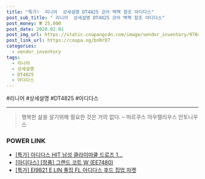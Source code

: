 ```yaml
--- 
title: "특가!  리니어  상세설명 DT4825 코어 백팩 참조 아디다스" 
post_sub_title: " 리니어  상세설명 DT4825 코어 백팩 참조 아디다스" 
post_money: ₩ 25,000 
post_date: 2020.02.01 
post_img_url: https://static.coupangcdn.com/image/vendor_inventory/9704/272b5c358bef23691dd1a45a8765e76db41cf5bbedd9e79d24511ce451ab.jpg 
post_link_url: https://coupa.ng/bnRrD7 
categories: 
  - vendor_inventory 
tags: 
  - 리니어 
  - 상세설명 
  - DT4825 
  - 아디다스 
--- 
```

  #리니어 #상세설명 #DT4825 #아디다스 
<hr> 

> 행복한 삶을 살기위해 필요한 것은 거의 없다. – 마르쿠스 아우렐리우스 안토니우스 


### POWER LINK

* <a href="https://blog.naver.com/santokki14/221788957199" target="_blank">[특가] 아디다스 HIT 남성 클라이마쿨 드로즈 1...</a>
* <a href="https://blog.naver.com/fasyy4321/221780477257" target="_blank">[아디다스] [정품] 그랜드 코트 W (EE7480)</a>
* <a href="https://blog.naver.com/an0733/221792681717" target="_blank">[특가] EI9821 E LIN 풀집 FL 아디다스 후드 집업 자켓</a>
